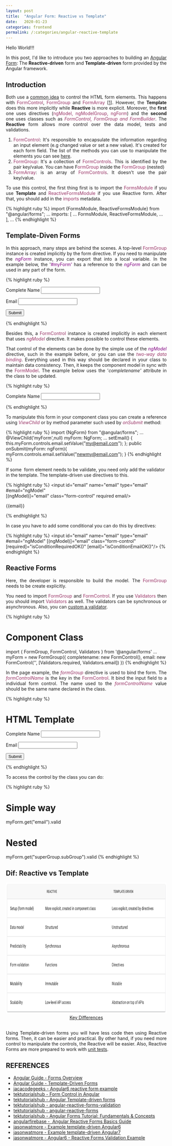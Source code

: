 ```yaml
---
layout: post
title:  "Angular Form: Reactive vs Template"
date:   2020-01-23
categories: frontend
permalink: /:categories/angular-reactive-template
---
```


<p style="text-align: justify;">Hello World!!!</p>
<p style="text-align: justify;">In this post, I'd like to introduce you two approaches to building an <a href="https://angular.io/guide/forms-overview">Angular Form</a>: The <strong>Reactive-driven</strong> form and <strong>Template-driven</strong> form provided by the Angular framework.</p>

<h2>Introduction</h2>
<p style="text-align: justify;">Both use a <a href="https://angular.io/guide/forms-overview#common-foundation">common idea</a> to control the HTML form elements. This happens with <span style="color: #993366;">FormControl</span>, <span style="color: #993366;">FormGroup</span> and <span style="color: #993366;">FormArray </span>[<a href="https://www.tektutorialshub.com/angular/angular-forms-fundamentals/">1</a>]. However, the <strong>Template</strong> does this more implicitly while <strong>Reactive</strong> is more explicit. Moreover, the <strong>first</strong> one uses directives (<span style="color: #993366;">ngModel, ngModelGroup, ngForm</span>) and the <strong>second</strong> one uses classes such as <em><span style="color: #993366;">FormControl, FormGroup and FormBuilder</span></em>. The <strong>Reactive</strong> form allows more control over the data model, tests and validations.</p>

<ol>
	<li style="text-align: justify;"><span style="color: #993366;">FormControl</span>: It's responsible to encapsulate the information regarding an input element (e.g changed value or set a new value). It's created for each form field. The list of the methods you can use to manipulate the elements you can see <a href="https://angular.io/api/forms/AbstractControl">here</a>.</li>
	<li style="text-align: justify;"><span style="color: #993366;">FormGroup</span>: It's a collection of <span style="color: #993366;">FormControls</span>. This is identified by the pair key/value. You can have F<span style="color: #993366;">ormGroup</span> inside the <span style="color: #993366;">FormGroup</span> (nested)</li>
	<li style="text-align: justify;"><span style="color: #993366;">FormArray</span>: is an array of <span style="color: #993366;">FormControls</span>. It doesn't use the pair key/value.</li>
</ol>
<p style="text-align: justify;">To use this control, the first thing first is to import the <span style="color: #993366;">FormsModule</span> if you use <strong>Template</strong> and <span style="color: #993366;">ReactiveFormsModule</span> if you use Reactive form. After that, you should add in the <span style="color: #993366;">imports</span> metadata.</p>

{% highlight ruby %}
import {FormsModule, ReactiveFormsModule} from "@angular/forms";
...
imports: [
  ...
  FormsModule,
  ReactiveFormsModule,
  ...
  ],
  ...
{% endhighlight %}

<h2>Template-Diven Forms</h2>
<p style="text-align: justify;">In this approach, many steps are behind the scenes. <span style="color: var(--color-text);">A top-level </span><span style="color: #993366;">FormGroup</span><span style="color: var(--color-text);"> instance is created implicitly by the form directive. If you need to manipulate the <span style="color: #800080;"><em>ngForm </em></span></span>instance<span style="color: var(--color-text);">, you can export that into a local variable. In the example below, the '<span style="color: #800080;">#myForm'</span> has a reference to the <em style="color: var(--color-text);"><span style="color: #800080;">ngForm</span></em> and can be used in any part of the form.</span></p>

{% highlight ruby %}
<form #myForm="ngForm" (ngSubmit)="onSubmit(myForm)">
  <p>
    <label for="completeName">Complete Name</label>
    <input type="text" id="completeName" name="completeName" ngModel>
  </p>
  <p>
    <label for="email">Email </label>
    <input type="text" id="email" name="email" ngModel>
  </p>
  <p> <button type="submit">Submit</button> </p>
</form>
{% endhighlight %}

<p style="text-align: justify;">Besides this, a <span style="color: #993366;">FormControl</span> instance is created implicitly in each element that uses <em><span style="color: #993366;">ngModel</span> </em>directive. It makes possible to control these elements.</p>
<p style="text-align: justify;">That control of the elements can be done by the simple use of the <em><span style="color: #800080;">ngModel </span></em>directive, such in the example before, or you can use the<em><span style="color: #993366;"> two-way data binding</span></em>. Everything used in this way should be declared in your class to maintain data consistency. Then, it keeps the component model in sync with the <span style="color: #993366;">FormModel</span>. The example below uses the '<em>completename' </em>attribute in the class to be updated.</p>

{% highlight ruby %}
<p>
  <label for="completeName">Complete Name </label>
  <input type="text" id="completename" name="completename"
  [(ngModel)]="completename">
</p>
{% endhighlight %}

<p style="text-align: justify;">To manipulate this form in your component class you can create a reference using <em><span style="color: #993366;">ViewChild</span></em> or by method parameter such used by <em><span style="color: #993366;">onSubmit</span> </em>method:</p>

{% highlight ruby %}
import {NgForm} from "@angular/forms";
...
@ViewChild('myForm',null) myForm: NgForm;
...
setEmail() {
  this.myForm.controls.email.setValue("my@email.com");
};
public onSubmit(myForm: ngForm){
  myForm.controls.email.setValue("newmy@email.com");
}
{% endhighlight %}

If some  form element needs to be validate, you need only add the validator in the template. The template-driven use directives to this.

{% highlight ruby %}
<input id="email" name="email" type="email" #email="ngModel"                 
     [(ngModel)]="email" class="form-control" required email/>
<label for="email">
  <p [class]="email.valid ? 'green-class' : 'danger-class'">{{email}}</p>
</label>
{% endhighlight %}

In case you have to add some conditional you can do this by directives:

{% highlight ruby %}
<input id="email" name="email" type="email" #email="ngModel"
  [(ngModel)]="email" class="form-control"
  [required]="isConditionRequiredOK()"
  [email]="isConditionEmailOK()"/>
{% endhighlight %}

<h2>Reactive Forms</h2>
<p style="text-align: justify;">Here, the developer is responsible to build the model. The <span style="color: #993366;">FormGroup</span> needs to be create explicitly.</p>
<p style="text-align: justify;">You need to import <span style="color: #993366;">FormGroup</span> and <span style="color: #993366;">FormControl</span>. If you use <span style="color: #993366;">Validators</span> then you should import <span style="color: #993366;">Validators</span> as well. The validators can be synchronous or asynchronous. Also, you can <a href="https://angular.io/api/forms/Validator#provide-a-custom-validator">custom a validator</a>.</p>

{% highlight ruby %}
# Component Class
import { FormGroup, FormControl, Validators } from '@angular/forms'
...
myForm = new FormGroup({
  completename: new FormControl(),
  email: new FormControl('', [Validators.required, Validators.email])
  })
{% endhighlight %}

<p style="text-align: justify;">In the page example, the <span style="color: #993366;"><em>formGroup</em> </span>directive is used to bind the form. The <em><span style="color: #993366;">formControlName</span> </em>is the key in the <span style="color: #993366;">FormControl</span>. It bind the input field to a individual form control. The name used to the <em><span style="color: #993366;">formControlName</span> </em> value should be the same name declared in the class.</p>

{% highlight ruby %}
# HTML Template
<form [formGroup]="myForm" (ngSubmit)="onSubmit()">
  <p>
    <label for="completeName">Complete Name</label>
    <input type="text" id="completeName" name="completeName"
       formControlName="completename">
  </p>
  <p>
    <label for="email">Email </label>
    <input type="text" id="email" name="email" formControlName="email">
  </p> <p> <button type="submit">Submit</button> </p> </form>
{% endhighlight %}

To access the control by the class you can do:

{% highlight ruby %}
# Simple way
myForm.get("email").valid
# Nested
myForm.get("superGroup.subGroup").valid
{% endhighlight %}

<h2>Dif: Reactive vs Template</h2>
<center>
  <img src="/img/angular/difreactiveTemplateform.png" width="953" height="409" />
  <a href="https://angular.io/guide/forms-overview#key-differences">Key Differences</a>
</center>
<br/>
<p style="text-align: justify;">Using Template-driven forms you will have less code then using Reactive forms. Then, it can be easier and practical. By other hand, if you need more control to manipulate the controls, the Reactive will be easier. Also, Reactive Forms are more prepared to work with <a href="https://angular.io/guide/forms-overview#testing">unit tests</a>.</p>

<h2>REFERENCES</h2>
<ul>
	<li><a href="https://angular.io/guide/forms-overview">Angular Guide - Forms Overview</a></li>
	<li><a href="https://angular.io/guide/forms#template-driven-forms">Angular Guide - Template-Driven Forms</a></li>
	<li><a href="https://www.javacodegeeks.com/2019/03/angular-6-reactive-form-example.html">jacacodegeeks - Angular6 reactive form example</a></li>
	<li><a href="https://www.tektutorialshub.com/angular/angular-reactive-forms/">tektutorialshub</a><a href="https://www.tektutorialshub.com/angular/formcontrol-in-angular/"> - Form Control in Angular</a></li>
	<li><a href="https://www.tektutorialshub.com/angular/angular-template-driven-forms/">tektutorialshub - Angular Template-driven forms</a></li>
	<li><a href="https://www.tektutorialshub.com/angular/angular-reactive-forms-validation/">tektutorialshub - angular-reactive-forms-validation</a></li>
	<li><a href="https://www.tektutorialshub.com/angular/angular-reactive-forms/">tektutorialshub - angular-reactive-forms</a></li>
	<li><a href="https://www.tektutorialshub.com/angular/angular-forms-fundamentals/">tektutorialshub - Angular Forms Tutorial: Fundamentals & Concepts</a></li>
	<li><a href="https://angularfirebase.com/lessons/basics-reactive-forms-in-angular/">angularfirebase -  Angular Reactive Forms Basics Guide</a></li>
	<li><a href="https://jasonwatmore.com/post/2018/05/11/angular-6-template-driven-forms-validation-example">jasonwatmore - Example template-driven Angular6</a></li>
	<li><a href="https://jasonwatmore.com/post/2018/11/10/angular-7-template-driven-forms-validation-example">jasonwatmore - Example template-driven Angular7</a></li>
	<li><a href="https://jasonwatmore.com/post/2018/05/10/angular-6-reactive-forms-validation-example">jasonwatmore - Angular6 - Reactive Forms Validation Example</a></li>
</ul>
